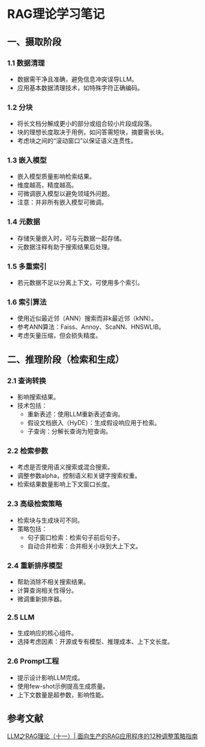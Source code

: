 # RAG理论学习笔记

## 一、摄取阶段

### 1.1 数据清理
- 数据需干净且准确，避免信息冲突误导LLM。
- 应用基本数据清理技术，如特殊字符正确编码。

### 1.2 分块
- 将长文档分解成更小的部分或组合较小片段成段落。
- 块的理想长度取决于用例，如问答需短块，摘要需长块。
- 考虑块之间的“滚动窗口”以保证语义连贯性。

### 1.3 嵌入模型
- 嵌入模型质量影响检索结果。
- 维度越高，精度越高。
- 可微调嵌入模型以避免领域外问题。
- 注意：并非所有嵌入模型可微调。

### 1.4 元数据
- 存储矢量嵌入时，可与元数据一起存储。
- 元数据注释有助于搜索结果后处理。

### 1.5 多重索引
- 若元数据不足以分离上下文，可使用多个索引。

### 1.6 索引算法
- 使用近似最近邻（ANN）搜索而非k最近邻（kNN）。
- 参考ANN算法：Faiss、Annoy、ScaNN、HNSWLIB。
- 考虑矢量压缩，但会损失精度。

## 二、推理阶段（检索和生成）

### 2.1 查询转换
- 影响搜索结果。
- 技术包括：
  - 重新表述：使用LLM重新表述查询。
  - 假设文档嵌入（HyDE）：生成假设响应用于检索。
  - 子查询：分解长查询为短查询。

### 2.2 检索参数
- 考虑是否使用语义搜索或混合搜索。
- 调整参数alpha，控制语义和关键字搜索权重。
- 检索结果数量影响上下文窗口长度。

### 2.3 高级检索策略
- 检索块与生成块可不同。
- 策略包括：
  - 句子窗口检索：检索句子前后句子。
  - 自动合并检索：合并相关小块到大上下文。

### 2.4 重新排序模型
- 帮助消除不相关搜索结果。
- 计算查询相关性得分。
- 微调重新排序器。

### 2.5 LLM
- 生成响应的核心组件。
- 选择考虑因素：开源或专有模型、推理成本、上下文长度。

### 2.6 Prompt工程
- 提示设计影响LLM完成。
- 使用few-shot示例提高生成质量。
- 上下文数量是超参数，影响性能。

## 参考文献
[LLM之RAG理论（十一）| 面向生产的RAG应用程序的12种调整策略指南](https://mp.weixin.qq.com/s/inUs__3fGFkXPT-Ge5wSmw)